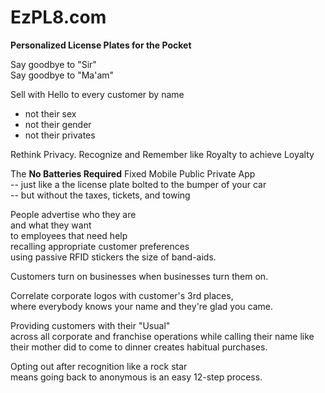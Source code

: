 EzPL8.com
========
**Personalized License Plates for the Pocket**

Say goodbye to "Sir"  
Say goodbye to "Ma'am"  

Sell with Hello to every customer by name  
   - not their sex  
   - not their gender  
   - not their privates  

Rethink Privacy. Recognize and Remember like Royalty to achieve Loyalty  

The **No Batteries Required** Fixed Mobile Public Private App  
 -- just like a the license plate bolted to the bumper of your car  
 -- but without the taxes, tickets, and towing

People advertise who they are  
and what they want  
to employees that need help  
recalling appropriate customer preferences  
using passive RFID stickers the size of band-aids.

Customers turn on businesses when businesses turn them on.

Correlate corporate logos with customer's 3rd places,  
where everybody knows your name and they're glad you came.

Providing customers with their "Usual"  
across all corporate and franchise operations
while calling their name like  
their mother did to come to dinner 
creates habitual purchases.

Opting out after recognition like a rock star  
means going back to anonymous is an easy 12-step process.	
 